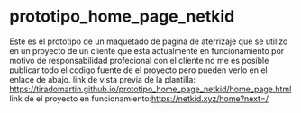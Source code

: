 # prototipo_home_page_netkid
Este es el prototipo de un maquetado de pagina de aterrizaje  que se utilizo en un proyecto de un cliente que esta actualmente en funcionamiento por motivo de responsabilidad profecional con el cliente no me es posible  publicar todo el codigo fuente de el proyecto pero pueden verlo en el enlace de abajo.
 link de vista previa de la plantilla: https://tiradomartin.github.io/prototipo_home_page_netkid/home_page.html
 link de el proyecto en funcionamiento:https://netkid.xyz/home?next=/
 
